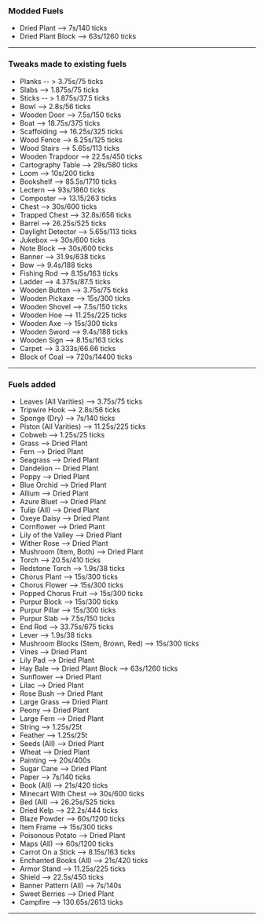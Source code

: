 ### Modded Fuels

* Dried Plant --> 7s/140 ticks
* Dried Plant Block --> 63s/1260 ticks

---
### Tweaks made to existing fuels

* Planks -- > 3.75s/75 ticks
* Slabs --> 1.875s/75 ticks
* Sticks -- > 1.875s/37.5 ticks
* Bowl --> 2.8s/56 ticks
* Wooden Door --> 7.5s/150 ticks
* Boat --> 18.75s/375 ticks
* Scaffolding --> 16.25s/325 ticks
* Wood Fence --> 6.25s/125 ticks
* Wood Stairs --> 5.65s/113 ticks
* Wooden Trapdoor --> 22.5s/450 ticks
* Cartography Table --> 29s/580 ticks
* Loom --> 10s/200 ticks
* Bookshelf --> 85.5s/1710 ticks
* Lectern --> 93s/1860 ticks
* Composter --> 13.15/263 ticks
* Chest --> 30s/600 ticks
* Trapped Chest --> 32.8s/656 ticks
* Barrel --> 26.25s/525 ticks
* Daylight Detector --> 5.65s/113 ticks
* Jukebox --> 30s/600 ticks
* Note Block --> 30s/600 ticks
* Banner --> 31.9s/638 ticks
* Bow --> 9.4s/188 ticks
* Fishing Rod --> 8.15s/163 ticks
* Ladder --> 4.375s/87.5 ticks
* Wooden Button --> 3.75s/75 ticks
* Wooden Pickaxe --> 15s/300 ticks
* Wooden Shovel --> 7.5s/150 ticks
* Wooden Hoe --> 11.25s/225 ticks
* Wooden Axe --> 15s/300 ticks
* Wooden Sword --> 9.4s/188 ticks
* Wooden Sign --> 8.15s/163 ticks
* Carpet --> 3.333s/66.66 ticks
* Block of Coal --> 720s/14400 ticks

---
### Fuels added

* Leaves (All Varities) --> 3.75s/75 ticks
* Tripwire Hook --> 2.8s/56 ticks 
* Sponge (Dry) --> 7s/140 ticks
* Piston (All Varities) --> 11.25s/225 ticks
* Cobweb --> 1.25s/25 ticks
* Grass --> Dried Plant
* Fern --> Dried Plant
* Seagrass --> Dried Plant
* Dandelion -- Dried Plant
* Poppy --> Dried Plant
* Blue Orchid --> Dried Plant
* Allium --> Dried Plant
* Azure Bluet --> Dried Plant
* Tulip (All) --> Dried Plant
* Oxeye Daisy --> Dried Plant
* Cornflower --> Dried Plant
* Lily of the Valley --> Dried Plant
* Wither Rose --> Dried Plant
* Mushroom (Item, Both) --> Dried Plant
* Torch --> 20.5s/410 ticks
* Redstone Torch  --> 1.9s/38 ticks
* Chorus Plant --> 15s/300 ticks
* Chorus Flower --> 15s/300 ticks
* Popped Chorus Fruit --> 15s/300 ticks
* Purpur Block --> 15s/300 ticks
* Purpur Pillar --> 15s/300 ticks
* Purpur Slab --> 7.5s/150 ticks
* End Rod --> 33.75s/675 ticks
* Lever --> 1.9s/38 ticks
* Mushroom Blocks (Stem, Brown, Red) --> 15s/300 ticks
* Vines --> Dried Plant
* Lily Pad --> Dried Plant
* Hay Bale --> Dried Plant Block --> 63s/1260 ticks 
* Sunflower --> Dried Plant
* Lilac --> Dried Plant
* Rose Bush --> Dried Plant
* Large Grass --> Dried Plant
* Peony --> Dried Plant
* Large Fern --> Dried Plant
* String --> 1.25s/25t
* Feather --> 1.25s/25t
* Seeds (All) --> Dried Plant
* Wheat --> Dried Plant
* Painting --> 20s/400s
* Sugar Cane --> Dried Plant
* Paper --> 7s/140 ticks
* Book (All) --> 21s/420 ticks 
* Minecart With Chest --> 30s/600 ticks
* Bed (All) --> 26.25s/525 ticks
* Dried Kelp --> 22.2s/444 ticks
* Blaze Powder --> 60s/1200 ticks
* Item Frame --> 15s/300 ticks
* Poisonous Potato --> Dried Plant
* Maps (All) --> 60s/1200 ticks
* Carrot On a Stick --> 8.15s/163 ticks 
* Enchanted Books (All) --> 21s/420 ticks 
* Armor Stand --> 11.25s/225 ticks
* Shield --> 22.5s/450 ticks
* Banner Pattern (All) --> 7s/140s
* Sweet Berries --> Dried Plant
* Campfire --> 130.65s/2613 ticks

---
